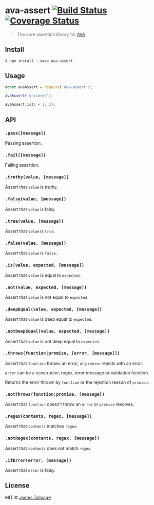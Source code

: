 # ava-assert [![Build Status](https://travis-ci.org/avajs/ava-assert.svg?branch=master)](https://travis-ci.org/avajs/ava-assert) [![Coverage Status](https://coveralls.io/repos/github/avajs/ava-assert/badge.svg?branch=master)](https://coveralls.io/github/avajs/ava-assert?branch=master)

> The core assertion library for [AVA](https://ava.li)


## Install

```
$ npm install --save ava-assert
```


## Usage

```js
const avaAssert = require('ava-assert');

avaAssert('unicorns');

avaAssert.is(1 + 1, 2);
```


## API

### `.pass([message])`

Passing assertion.

### `.fail([message])`

Failing assertion.

### `.truthy(value, [message])`

Assert that `value` is truthy.

### `.falsy(value, [message])`

Assert that `value` is falsy.

### `.true(value, [message])`

Assert that `value` is `true`.

### `.false(value, [message])`

Assert that `value` is `false`.

### `.is(value, expected, [message])`

Assert that `value` is equal to `expected`.

### `.not(value, expected, [message])`

Assert that `value` is not equal to `expected`.

### `.deepEqual(value, expected, [message])`

Assert that `value` is deep equal to `expected`.

### `.notDeepEqual(value, expected, [message])`

Assert that `value` is not deep equal to `expected`.

### `.throws(function|promise, [error, [message]])`

Assert that `function` throws an error, or `promise` rejects with an error.

`error` can be a constructor, regex, error message or validation function.

Returns the error thrown by `function` or the rejection reason of `promise`.

### `.notThrows(function|promise, [message])`

Assert that `function` doesn't throw an `error` or `promise` resolves.

### `.regex(contents, regex, [message])`

Assert that `contents` matches `regex`.

### `.notRegex(contents, regex, [message])`

Assert that `contents` does not match `regex`.

### `.ifError(error, [message])`

Assert that `error` is falsy.


## License

MIT © [James Talmage](https://ava.li)
